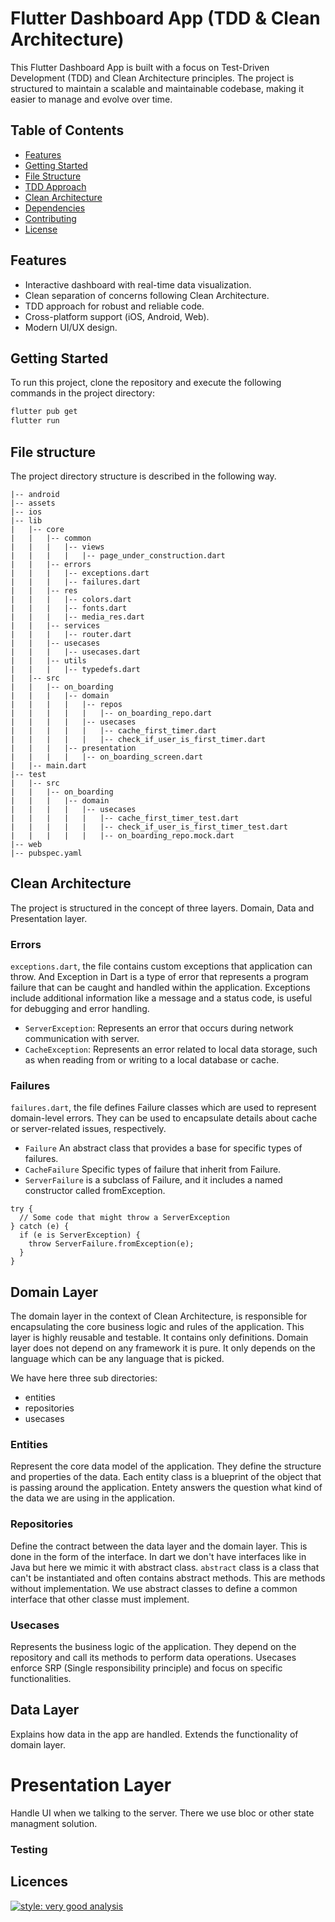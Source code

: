 # Flutter Dashboard App (TDD & Clean Architecture)

This Flutter Dashboard App is built with a focus on Test-Driven Development (TDD) and Clean Architecture principles. The project is structured to maintain a scalable and maintainable codebase, making it easier to manage and evolve over time.

## Table of Contents

- [Features](#features)
- [Getting Started](#getting-started)
- [File Structure](#file-structure)
- [TDD Approach](#tdd-approach)
- [Clean Architecture](#clean-architecture)
- [Dependencies](#dependencies)
- [Contributing](#contributing)
- [License](#license)

## Features

- Interactive dashboard with real-time data visualization.
- Clean separation of concerns following Clean Architecture.
- TDD approach for robust and reliable code.
- Cross-platform support (iOS, Android, Web).
- Modern UI/UX design.

## Getting Started

To run this project, clone the repository and execute the following commands in the project directory:

```bash
flutter pub get
flutter run
```

## File structure
The project directory structure is described in the following way.
```plaintext
|-- android
|-- assets
|-- ios
|-- lib
|   |-- core
|   |   |-- common
|   |   |   |-- views
|   |   |   |   |-- page_under_construction.dart
|   |   |-- errors
|   |   |   |-- exceptions.dart
|   |   |   |-- failures.dart
|   |   |-- res
|   |   |   |-- colors.dart
|   |   |   |-- fonts.dart
|   |   |   |-- media_res.dart
|   |   |-- services
|   |   |   |-- router.dart
|   |   |-- usecases
|   |   |   |-- usecases.dart
|   |   |-- utils
|   |   |   |-- typedefs.dart
|   |-- src
|   |   |-- on_boarding
|   |   |   |-- domain
|   |   |   |   |-- repos
|   |   |   |   |   |-- on_boarding_repo.dart
|   |   |   |   |-- usecases
|   |   |   |   |   |-- cache_first_timer.dart
|   |   |   |   |   |-- check_if_user_is_first_timer.dart
|   |   |   |-- presentation
|   |   |   |   |-- on_boarding_screen.dart
|   |-- main.dart
|-- test
|   |-- src
|   |   |-- on_boarding
|   |   |   |-- domain
|   |   |   |   |-- usecases
|   |   |   |   |   |-- cache_first_timer_test.dart
|   |   |   |   |   |-- check_if_user_is_first_timer_test.dart
|   |   |   |   |   |-- on_boarding_repo.mock.dart
|-- web
|-- pubspec.yaml
```

## Clean Architecture
The project is structured in the concept of three layers. Domain, Data and Presentation layer.

### Errors
`exceptions.dart`, the file contains custom exceptions that application can throw. And Exception in Dart is a type of error that represents a program failure that can be caught and handled within the application. Exceptions include additional information like a message and a status code, is useful for debugging and error handling.

- `ServerException`: Represents an error that occurs during network communication with server.
- `CacheException`: Represents an error related to local data storage, such as when reading from or writing to a local database or cache.

### Failures
`failures.dart`, the file defines Failure classes which are used to represent domain-level errors. They can be used to encapsulate details about cache or server-related issues, respectively.


- `Failure` An abstract class that provides a base for specific types of failures.
- `CacheFailure` Specific types of failure that inherit from Failure.
- `ServerFailure` is a subclass of Failure, and it includes a named constructor called fromException.

```
try {
  // Some code that might throw a ServerException
} catch (e) {
  if (e is ServerException) {
    throw ServerFailure.fromException(e);
  }
}
```

## Domain Layer
The domain layer in the context of Clean Architecture, is responsible for encapsulating the core business logic and rules of the application. This layer is highly reusable and testable. It contains only definitions. Domain layer does not depend on any framework it is pure. It only depends on the language which can be any language that is picked.

We have here three sub directories:
 - entities
 - repositories
 - usecases

### Entities
Represent the core data model of the application. They define the structure and properties of the data. Each entity class is a blueprint of the object that is passing around the application. Entety answers the question what kind of the data we are using in the application.


### Repositories
Define the contract between the data layer and the domain layer. This is done in the form of the interface. In dart we don't have interfaces like in Java but here we mimic it with abstract class.
`abstract` class is a class that can't be instantiated and often contains abstract methods. This are methods without implementation. We use abstract classes to define a common interface that other classe must implement.

### Usecases
Represents the business logic of the application. They depend on the repository and call its methods to perform data operations. Usecases enforce SRP (Single responsibility principle) and focus on specific functionalities.

## Data Layer
Explains how data in the app are handled. Extends the functionality of domain layer.

# Presentation Layer
Handle UI when we talking to the server. There we use bloc or other state managment solution.

### Testing

## Licences
[![style: very good analysis](https://img.shields.io/badge/style-very_good_analysis-B22C89.svg)](https://pub.dev/packages/very_good_analysis)